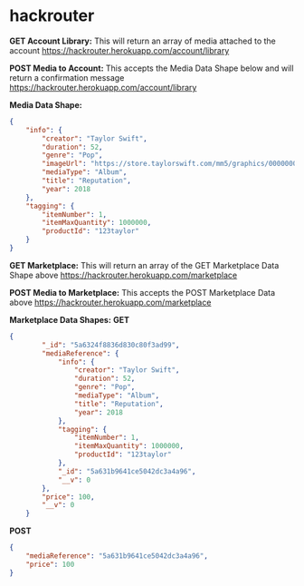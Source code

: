 # hackrouter

**GET Account Library:** This will return an array of media attached to the account
https://hackrouter.herokuapp.com/account/library


**POST Media to Account:** This accepts the Media Data Shape below and will return a confirmation message
https://hackrouter.herokuapp.com/account/library

**Media Data Shape:**
```json
{
    "info": {
        "creator": "Taylor Swift",
        "duration": 52,
        "genre": "Pop",
        "imageUrl": "https://store.taylorswift.com/mm5/graphics/00000001/reputation_cd.jpg",
        "mediaType": "Album",
        "title": "Reputation",
        "year": 2018
    },
    "tagging": {
        "itemNumber": 1,
        "itemMaxQuantity": 1000000,
        "productId": "123taylor"
    }
}
```





**GET Marketplace:** This will return an array of the GET Marketplace Data Shape above
https://hackrouter.herokuapp.com/marketplace

**POST Media to Marketplace:** This accepts the POST Marketplace Data above
https://hackrouter.herokuapp.com/marketplace


**Marketplace Data Shapes:**
**GET**
```json
{
        "_id": "5a6324f8836d830c80f3ad99",
        "mediaReference": {
            "info": {
                "creator": "Taylor Swift",
                "duration": 52,
                "genre": "Pop",
                "mediaType": "Album",
                "title": "Reputation",
                "year": 2018
            },
            "tagging": {
                "itemNumber": 1,
                "itemMaxQuantity": 1000000,
                "productId": "123taylor"
            },
            "_id": "5a631b9641ce5042dc3a4a96",
            "__v": 0
        },
        "price": 100,
        "__v": 0
    }
```
**POST**
```json
{
    "mediaReference": "5a631b9641ce5042dc3a4a96",
    "price": 100
}
```
